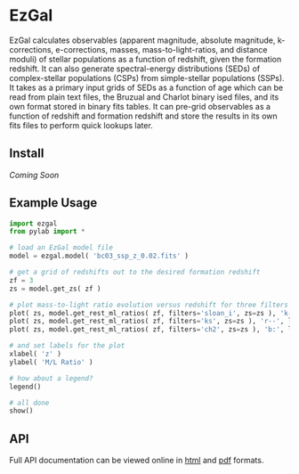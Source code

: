 # EzGal

EzGal calculates observables (apparent magnitude, absolute magnitude, k-corrections, e-corrections, masses, mass-to-light-ratios, and distance moduli) of stellar populations as a function of redshift, given the formation redshift.  It can also generate spectral-energy distributions (SEDs) of complex-stellar populations (CSPs) from simple-stellar populations (SSPs).  It takes as a primary input grids of SEDs as a function of age which can be read from plain text files, the Bruzual and Charlot binary ised files, and its own format stored in binary fits tables.  It can pre-grid observables as a function of redshift and formation redshift and store the results in its own fits files to perform quick lookups later.

## Install

*Coming Soon*

## Example Usage

```py
import ezgal
from pylab import *

# load an EzGal model file
model = ezgal.model( 'bc03_ssp_z_0.02.fits' )

# get a grid of redshifts out to the desired formation redshift
zf = 3
zs = model.get_zs( zf )

# plot mass-to-light ratio evolution versus redshift for three filters
plot( zs, model.get_rest_ml_ratios( zf, filters='sloan_i', zs=zs ), 'k-', label='Sloan i' )
plot( zs, model.get_rest_ml_ratios( zf, filters='ks', zs=zs ), 'r--', label='2MASS Ks' )
plot( zs, model.get_rest_ml_ratios( zf, filters='ch2', zs=zs ), 'b:', label='IRAC ch2' )

# and set labels for the plot
xlabel( 'z' )
ylabel( 'M/L Ratio' )

# how about a legend?
legend()

# all done
show()
```

## API

Full API documentation can be viewed online in [html](http://www.baryons.org/ezgal/manual/) and [pdf](http://www.baryons.org/ezgal/manual.pdf) formats.
